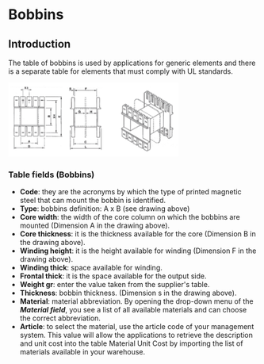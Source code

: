 # Bobbins

## Introduction
The table of bobbins is used by applications for generic elements and there is a separate table for elements that must comply with UL standards. 

<img src="img/Rocchetti.png" height="150px">

### Table fields (Bobbins)
- **Code**: they are the acronyms by which the type of printed magnetic steel that can mount the bobbin is identified.
- **Type**: bobbins definition: A x B (see drawing above)
- **Core width**: the width of the core column on which the bobbins are mounted (Dimension A in the drawing above).
- **Core thickness**: it is the thickness available for the core (Dimension B in the drawing above).
- **Winding height**: it is the height available for winding (Dimension F in the drawing above).
- **Winding thick**: space available for winding.
- **Frontal thick**: it is the space available for the output side.
- **Weight gr**: enter the value taken from the supplier's table.
- **Thickness**: bobbin thickness. (Dimension s in the drawing above).
- **Material**: material abbreviation. By opening the drop-down menu of the ***Material field***, you see a list of all available materials and can choose the correct abbreviation.
- **Article**: to select the material, use the article code of your management system. This value will allow the applications to retrieve the description and unit cost into the table Material Unit Cost by importing the list of materials available in your warehouse.

